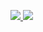 [
<img src="https://github-readme-stats.vercel.app/api?username=LeptoFlare&theme=graywhite&bg_color=0,7BCCC4,64bdcd,4eb3d3&count_private=true&show_icons=true&line_height=20&hide_border=true"/>
<img src="https://github-readme-stats.vercel.app/api/top-langs/?username=LeptoFlare&theme=graywhite&bg_color=0,4eb3d3,5f9db6&layout=compact&card_width=250&hide_border=true"/>
](https://lepto.tech)
